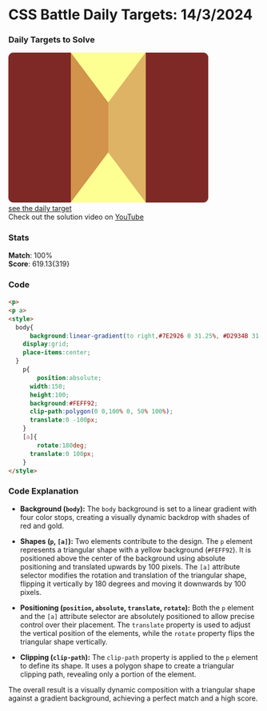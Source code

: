 # CSS Battle Daily Targets: 14/3/2024

### Daily Targets to Solve

![picture of daily target](./images/14.png)  
[see the daily target](https://cssbattle.dev/play/cGAxIABb6QqmxPus2THU)  
Check out the solution video on [YouTube](https://www.youtube.com/watch?v=ZzvcLPpBrZQ)

### Stats

**Match**: 100%  
**Score**: 619.13{319}

### Code

```html
<p>
<p a>
<style>
  body{
      background:linear-gradient(to right,#7E2926 0 31.25%, #D2934B 31.25% 50%,#DEB365 50% 68.75%, #7E2926 68.75% 100%);
    display:grid;
    place-items:center;
  }
    p{
        position:absolute;
      width:150;
      height:100;
      background:#FEFF92;
      clip-path:polygon(0 0,100% 0, 50% 100%);
      translate:0 -100px;
    }
    [a]{
        rotate:180deg;
      translate:0 100px;
    }
</style>
```

### Code Explanation

- **Background (`body`):** The `body` background is set to a linear gradient with four color stops, creating a visually dynamic backdrop with shades of red and gold.

- **Shapes (`p`, `[a]`):** Two elements contribute to the design. The `p` element represents a triangular shape with a yellow background (`#FEFF92`). It is positioned above the center of the background using absolute positioning and translated upwards by 100 pixels. The `[a]` attribute selector modifies the rotation and translation of the triangular shape, flipping it vertically by 180 degrees and moving it downwards by 100 pixels.

- **Positioning (`position`, `absolute`, `translate`, `rotate`):** Both the `p` element and the `[a]` attribute selector are absolutely positioned to allow precise control over their placement. The `translate` property is used to adjust the vertical position of the elements, while the `rotate` property flips the triangular shape vertically.

- **Clipping (`clip-path`):** The `clip-path` property is applied to the `p` element to define its shape. It uses a polygon shape to create a triangular clipping path, revealing only a portion of the element.

The overall result is a visually dynamic composition with a triangular shape against a gradient background, achieving a perfect match and a high score.